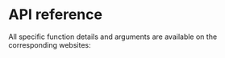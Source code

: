# API reference

All specific function details and arguments are available on the corresponding websites:
